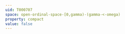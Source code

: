 ```yaml
---
uid: T000707
space: open-ordinal-space-[0,gamma)-(gamma-<-omega)
property: compact
value: false
---
```

